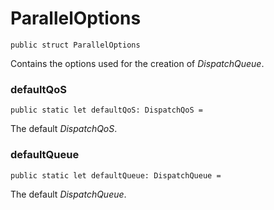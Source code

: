 # ParallelOptions
<pre class="highlight swift"><code><span class="kd">public</span> <span class="kd">struct</span> <span class="kt">ParallelOptions</span></code></pre>

<p>Contains the options used for the creation of <em>DispatchQueue</em>.</p>

### defaultQoS
<pre class="highlight swift"><code><span class="kd">public</span> <span class="kd">static</span> <span class="k">let</span> <span class="nv">defaultQoS</span><span class="p">:</span> <span class="kt">DispatchQoS</span> <span class="o">=</span></code></pre>

<p>The default <em>DispatchQoS</em>.</p>

### defaultQueue
<pre class="highlight swift"><code><span class="kd">public</span> <span class="kd">static</span> <span class="k">let</span> <span class="nv">defaultQueue</span><span class="p">:</span> <span class="kt">DispatchQueue</span> <span class="o">=</span></code></pre>

<p>The default <em>DispatchQueue</em>.</p>

